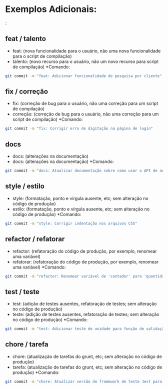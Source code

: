 # Exemplos Adicionais:
:
## feat / talento
* feat: (nova funcionalidade para o usuário, não uma nova funcionalidade para o script de compilação)
* talento: (novo recurso para o usuário, não um novo recurso para script de compilação)
*Comando:
```bash
git commit -m "feat: Adicionar funcionalidade de pesquisa por cliente"
```
## fix / correção
* fix: (correção de bug para o usuário, não uma correção para um script de compilação)
* correção: (correção de bug para o usuário, não uma correção para um script de compilação)
*Comando:
```bash
git commit -m "fix: Corrigir erro de digitação na página de login"
```
## docs
* docs: (alterações na documentação)
* docs: (alterações na documentação)
*Comando:
```bash
git commit -m "docs: Atualizar documentação sobre como usar a API de autenticação"
```
## style / estilo
* style: (formatação, ponto e vírgula ausente, etc; sem alteração no código de produção)
* estilo: (formatação, ponto e vírgula ausente, etc; sem alteração no código de produção)
*Comando:
```bash
git commit -m "style: Corrigir indentação nos arquivos CSS"
```

## refactor / refatorar
* refactor: (refatoração do código de produção, por exemplo, renomear uma variável)
* refatorar: (refatoração do código de produção, por exemplo, renomear uma variável)
*Comando:
```bash
git commit -m "refactor: Renomear variável de 'contador' para 'quantidadePedidos'"
```

## test / teste
* test: (adição de testes ausentes, refatoração de testes; sem alteração no código de produção)
* teste: (adição de testes ausentes, refatoração de testes; sem alteração no código de produção)
*Comando:
```bash
git commit -m "test: Adicionar teste de unidade para função de validação de e-mail"
```

## chore / tarefa
* chore: (atualização de tarefas do grunt, etc; sem alteração no código de produção)
* tarefa: (atualização de tarefas do grunt, etc; sem alteração no código de produção)
*Comando:
```bash
git commit -m "chore: Atualizar versão do framework de teste Jest para a última"
```
